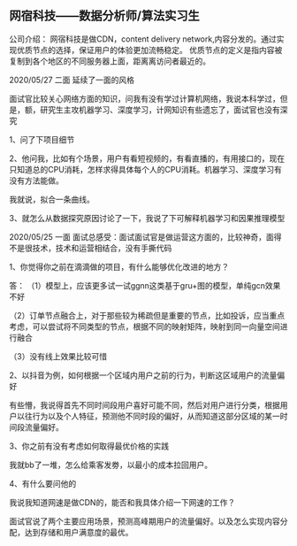 ## 网宿科技——数据分析师/算法实习生
公司介绍：
网宿科技是做CDN，content delivery network,内容分发的。通过实现优质节点的选择，保证用户的体验更加流畅稳定。
优质节点的定义是指内容被复制到各个地区的不同服务器上面，距离离访问者最近的。

2020/05/27 二面
延续了一面的风格

面试官比较关心网络方面的知识，问我有没有学过计算机网络，我说本科学过，但是，额，研究生主攻机器学习、深度学习，计网知识有些遗忘了，面试官也没有深究

1、问了下项目细节

2、他问我，比如有个场景，用户有看短视频的，有看直播的，有用接口的，现在只知道总的CPU消耗，怎样求得具体每个人的CPU消耗。机器学习、深度学习有没有方法能做。

我就说，拟合一条曲线。

3、就怎么从数据探究原因讨论了一下，我说了下可解释机器学习和因果推理模型




2020/05/25 一面
面试总感受：面试面试官是做运营这方面的，比较神奇，面得不是很技术，技术和运营相结合，没有手撕代码

1、你觉得你之前在滴滴做的项目，有什么能够优化改进的地方？

答：
（1）模型上，应该更多试一试ggnn这类基于gru+图的模型，单纯gcn效果不好

（2）订单节点融合上，对于那些较为稀疏但是重要的节点，比如投诉，应当重点考虑，可以尝试将不同类型的节点，根据不同的映射矩阵，映射到同一向量空间进行融合

（3）没有线上效果比较可惜

2、以抖音为例，如何根据一个区域内用户之前的行为，判断这区域用户的流量偏好

有些懵，我说得首先不同时间段用户喜好可能不同，然后对用户进行分类，根据用户以往行为以及个人特征，预测他不同时段的偏好，从而知道这部分区域的某一时间段流量偏好。

3、你之前有没有考虑如何取得最优价格的实践

我就bb了一堆，怎么给乘客发劵，以最小的成本拉回用户。

4、有什么要问他的

我说我知道网速是做CDN的，能否和我具体介绍一下网速的工作？

面试官说了两个主要应用场景，预测高峰期用户的流量偏好。以及怎么实现内容分配，达到存储和用户满意度的最优。
